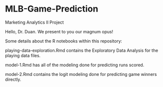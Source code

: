# MLB-Game-Prediction
Marketing Analytics II Project

Hello, Dr. Duan. We present to you our magnum opus!

Some details about the R notebooks within this repository:

playing-data-exploration.Rmd contains the Exploratory Data Analysis for the playing data files.

model-1.Rmd has all of the modeling done for predicting runs scored.

model-2.Rmd contains the logit modeling done for predicting game winners directly.
